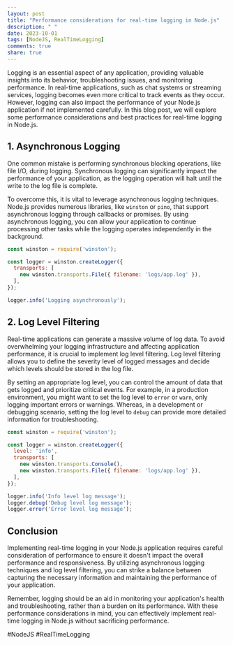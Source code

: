 ```yaml
---
layout: post
title: "Performance considerations for real-time logging in Node.js"
description: " "
date: 2023-10-01
tags: [NodeJS, RealTimeLogging]
comments: true
share: true
---
```


Logging is an essential aspect of any application, providing valuable insights into its behavior, troubleshooting issues, and monitoring performance. In real-time applications, such as chat systems or streaming services, logging becomes even more critical to track events as they occur. However, logging can also impact the performance of your Node.js application if not implemented carefully. In this blog post, we will explore some performance considerations and best practices for real-time logging in Node.js.

## 1. Asynchronous Logging

One common mistake is performing synchronous blocking operations, like file I/O, during logging. Synchronous logging can significantly impact the performance of your application, as the logging operation will halt until the write to the log file is complete.

To overcome this, it is vital to leverage asynchronous logging techniques. Node.js provides numerous libraries, like `winston` or `pino`, that support asynchronous logging through callbacks or promises. By using asynchronous logging, you can allow your application to continue processing other tasks while the logging operates independently in the background.

```javascript
const winston = require('winston');

const logger = winston.createLogger({
  transports: [
    new winston.transports.File({ filename: 'logs/app.log' }),
  ],
});

logger.info('Logging asynchronously');
```

## 2. Log Level Filtering

Real-time applications can generate a massive volume of log data. To avoid overwhelming your logging infrastructure and affecting application performance, it is crucial to implement log level filtering. Log level filtering allows you to define the severity level of logged messages and decide which levels should be stored in the log file.

By setting an appropriate log level, you can control the amount of data that gets logged and prioritize critical events. For example, in a production environment, you might want to set the log level to `error` or `warn`, only logging important errors or warnings. Whereas, in a development or debugging scenario, setting the log level to `debug` can provide more detailed information for troubleshooting.

```javascript
const winston = require('winston');

const logger = winston.createLogger({
  level: 'info',
  transports: [
    new winston.transports.Console(),
    new winston.transports.File({ filename: 'logs/app.log' }),
  ],
});

logger.info('Info level log message');
logger.debug('Debug level log message');
logger.error('Error level log message');
```

## Conclusion

Implementing real-time logging in your Node.js application requires careful consideration of performance to ensure it doesn't impact the overall performance and responsiveness. By utilizing asynchronous logging techniques and log level filtering, you can strike a balance between capturing the necessary information and maintaining the performance of your application.

Remember, logging should be an aid in monitoring your application's health and troubleshooting, rather than a burden on its performance. With these performance considerations in mind, you can effectively implement real-time logging in Node.js without sacrificing performance.

#NodeJS #RealTimeLogging